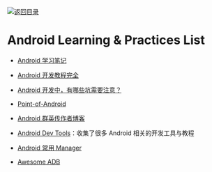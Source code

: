 [![返回目录](https://user-images.githubusercontent.com/5803001/38079637-ff0abcf0-3371-11e8-9b76-ad651620afc7.jpg)](https://github.com/wxyyxc1992/Awesome-Lists) 
 
 


# Android  Learning & Practices List

* [Android 学习笔记](https://github.com/CharonChui/AndroidNote)

* [Android 开发教程完全](http://waylenw.github.io/android-dev-teacher/)

- [Android 开发中，有哪些坑需要注意？](http://zhuanlan.zhihu.com/zmywly8866/20309921)

- [Point-of-Android](https://github.com/FX-Max/Point-of-Android)

- [Android 群英传作者博客](http://blog.csdn.net/x359981514/article/category/1266042)

* [Android Dev Tools](http://www.androiddevtools.cn/)：收集了很多 Android 相关的开发工具与教程

- [Android 常用 Manager](https://segmentfault.com/a/1190000005112313)

- [Awesome ADB](https://github.com/mzlogin/awesome-adb)
